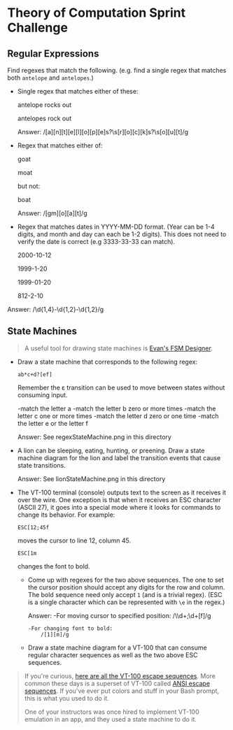 # Theory of Computation Sprint Challenge

## Regular Expressions

Find regexes that match the following. (e.g. find a single regex that matches
both `antelope` and `antelopes`.)

* Single regex that matches either of these:

    antelope rocks out
    
    antelopes rock out

    
    Answer:  /[a][n][t][e][l][o][p][e]s?\s[r][o][c][k]s?\s[o][u][t]/g



* Regex that matches either of:

    goat
    
    moat

  but not:

    boat


    Answer: /[gm][o][a][t]/g




* Regex that matches dates in YYYY-MM-DD format. (Year can be 1-4 digits, and
  month and day can each be 1-2 digits). This does not need to verify the date
  is correct (e.g 3333-33-33 can match).

  2000-10-12
  
  1999-1-20
  
  1999-01-20
  
  812-2-10


Answer: /\d{1,4}-\d{1,2}-\d{1,2}/g


## State Machines

> A useful tool for drawing state machines is [Evan's FSM
> Designer](http://madebyevan.com/fsm/).

* Draw a state machine that corresponds to the following regex:

      ab*c+d?[ef]

  Remember the ε transition can be used to move between states without
  consuming input. 


  -match the letter a
  -match the letter b zero or more times
  -match the letter c one or more times
  -match the letter d zero or one time
  -match the letter e or the letter f

  Answer: See regexStateMachine.png in this directory

* A lion can be sleeping, eating, hunting, or preening. Draw a state
  machine diagram for the lion and label the transition events that
  cause state transitions.

   Answer: See lionStateMachine.png in this directory

* The VT-100 terminal (console) outputs text to the screen as it
  receives it over the wire. One exception is that when it receives an
  ESC character (ASCII 27), it goes into a special mode where it looks
  for commands to change its behavior. For example:

      ESC[12;45f

  moves the cursor to line 12, column 45.

      ESC[1m

  changes the font to bold.

  * Come up with regexes for the two above sequences. The one to set the
    cursor position should accept any digits for the row and column. The
    bold sequence need only accept `1` (and is a trivial regex). (ESC is
    a single character which can be represented with `\e` in the regex.)

    Answer: 
        -For moving cursor to specified position: 
            /\\\d+;\d+[f]/g
        
        -For changing font to bold:
            /[1][m]/g


  * Draw a state machine diagram for a VT-100 that can consume regular
    character sequences as well as the two above ESC sequences.

> If you're curious, [here are all the VT-100 escape
> sequences](http://ascii-table.com/ansi-escape-sequences-vt-100.php).
> More common these days is a superset of VT-100 called [ANSI escape
> sequences](http://ascii-table.com/ansi-escape-sequences.php). If
> you've ever put colors and stuff in your Bash prompt, this is what you
> used to do it.
>
> One of your instructors was once hired to implement VT-100 emulation
> in an app, and they used a state machine to do it.
